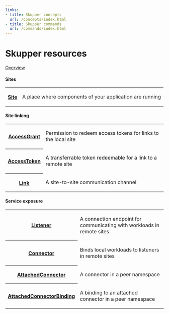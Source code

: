 ```yaml
---
links:
- title: Skupper concepts
  url: /concepts/index.html
- title: Skupper commands
  url: /commands/index.html
---
```


# Skupper resources

[Overview](overview.html)

#### Sites

<table class="objects">
<tr><th><a href="{{site_prefix}}/resources/site.html">Site</a></th><td><p>A place where components of your application are running</p>
</td></tr>
</table>

#### Site linking

<table class="objects">
<tr><th><a href="{{site_prefix}}/resources/accessgrant.html">AccessGrant</a></th><td><p>Permission to redeem access tokens for links to the local site</p>
</td></tr>
<tr><th><a href="{{site_prefix}}/resources/accesstoken.html">AccessToken</a></th><td><p>A transferrable token redeemable for a link to a remote site</p>
</td></tr>
<tr><th><a href="{{site_prefix}}/resources/link.html">Link</a></th><td><p>A site-to-site communication channel</p>
</td></tr>
</table>

#### Service exposure

<table class="objects">
<tr><th><a href="{{site_prefix}}/resources/listener.html">Listener</a></th><td><p>A connection endpoint for communicating with workloads in remote sites</p>
</td></tr>
<tr><th><a href="{{site_prefix}}/resources/connector.html">Connector</a></th><td><p>Binds local workloads to listeners in remote sites</p>
</td></tr>
<tr><th><a href="{{site_prefix}}/resources/attachedconnector.html">AttachedConnector</a></th><td><p>A connector in a peer namespace</p>
</td></tr>
<tr><th><a href="{{site_prefix}}/resources/attachedconnectoranchor.html">AttachedConnectorBinding</a></th><td><p>A binding to an attached connector in a peer namespace</p>
</td></tr>
</table>
